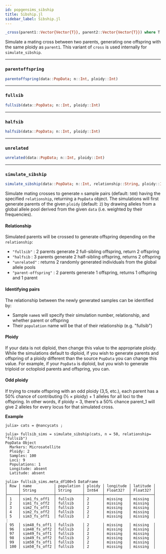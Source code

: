 ```yaml
---
id: popgensims_sibship
title: Sibship.jl
sidebar_label: Sibship.jl
---
```


```julia
_cross(parent1::Vector{Vector{T}}, parent2::Vector{Vector{T}}) where T <: Signed
```
Simulate a mating cross between two parents, generating one offspring with the same
ploidy as `parent1`. This variant of `cross` is used internally for `simulate_sibship`.

----

### `parentoffspring`
```julia
parentoffspring(data::PopData; n::Int, ploidy::Int)
```

----

### `fullsib`
```julia
fullsib(data::PopData; n::Int, ploidy::Int)
```
----

### `halfsib`
```julia
halfsib(data::PopData; n::Int, ploidy::Int)
```
----

### `unrelated`
```julia
unrelated(data::PopData; n::Int, ploidy::Int)
```

----

### `simulate_sibship`
```julia
simulate_sibship(data::PopData; n::Int, relationship::String, ploidy::Int)
```
Simulate mating crosses to generate `n` sample pairs (default: `500`) having the specified `relationship`, 
returning a `PopData` object. The simulations will first generate parents of the given `ploidy` (default: `2`) 
by drawing alleles from a global allele pool derived from the given `data` (i.e. weighted by their frequencies).

#### Relationship
Simulated parents will be crossed to generate offspring depending on the `relationship`:
- `"fullsib"` : 2 parents generate 2 full-sibling offspring, return 2 offspring
- `"halfsib` : 3 parents generate 2 half-sibling offspring, returns 2 offspring
- `"unrelated"` : returns 2 randomly generated individuals from the global allele pools
- `"parent-offspring"` : 2 parents generate 1 offspring, returns 1 offspring and 1 parent

#### Identifying pairs
The relationship between the newly generated samples can be identified by:
- Sample `name`s will specify their simulation number, relationship, and whether parent or offspring
- Their `population` name will be that of their relationship (e.g. "fullsib")

#### Ploidy
If your data is not diploid, then change this value to the appropriate ploidy. While the simulations default to 
diploid, if you wish to generate parents and offspring of a ploidy different than the source `PopData` you can 
change this value. For example, if your `PopData` is diploid, but you wish to generate triploid or octoploid 
parents and offspring, you can. 
#### Odd ploidy
If trying to create offspring with an odd ploidy (3,5, etc.), each parent has a 50% chance of 
contributing (½ × ploidy) + 1 alleles for all loci to the offspring. In other words, if ploidy = 3,
there's a 50% chance parent_1 will give 2 alleles for every locus for that simulated cross.

**Example**
```
julia> cats = @nancycats ;

julia> fullsib_sims = simulate_sibship(cats, n = 50, relationship= "fullsib")
PopData Object
  Markers: Microsatellite
  Ploidy: 2
  Samples: 100
  Loci: 9
  Populations: 1
  Longitude: absent
  Latitude: absent

julia> fullsib_sims.meta_df100×5 DataFrame
│ Row │ name          │ population │ ploidy │ longitude │ latitude │
│     │ String        │ String     │ Int64  │ Float32?  │ Float32? │
├─────┼───────────────┼────────────┼────────┼───────────┼──────────┤
│ 1   │ sim1_fs_off1  │ fullsib    │ 2      │ missing   │ missing  │
│ 2   │ sim1_fs_off2  │ fullsib    │ 2      │ missing   │ missing  │
│ 3   │ sim2_fs_off1  │ fullsib    │ 2      │ missing   │ missing  │
│ 4   │ sim2_fs_off2  │ fullsib    │ 2      │ missing   │ missing  │
│ 5   │ sim3_fs_off1  │ fullsib    │ 2      │ missing   │ missing  │
⋮
│ 95  │ sim48_fs_off1 │ fullsib    │ 2      │ missing   │ missing  │
│ 96  │ sim48_fs_off2 │ fullsib    │ 2      │ missing   │ missing  │
│ 97  │ sim49_fs_off1 │ fullsib    │ 2      │ missing   │ missing  │
│ 98  │ sim49_fs_off2 │ fullsib    │ 2      │ missing   │ missing  │
│ 99  │ sim50_fs_off1 │ fullsib    │ 2      │ missing   │ missing  │
│ 100 │ sim50_fs_off2 │ fullsib    │ 2      │ missing   │ missing  │
```